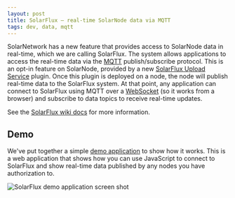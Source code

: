 ```yaml
---
layout: post
title: SolarFlux — real-time SolarNode data via MQTT
tags: dev, data, mqtt
---
```

SolarNetwork has a new feature that provides access to SolarNode data in real-time, which we are
calling SolarFlux. The system allows applications to access the real-time data via the [MQTT][mqtt]
publish/subscribe protocol. This is an opt-in feature on SolarNode, provided by a new [SolarFlux
Upload Service][solarflux-upload] plugin. Once this plugin is deployed on a node, the node will
publish real-time data to the SolarFlux system. At that point, any application can connect to
SolarFlux using MQTT over a [WebSocket][websocket] (so it works from a browser) and subscribe to
data topics to receive real-time updates.

See the [SolarFlux wiki docs][api-docs] for more information.

## Demo

We've put together a simple [demo application][solarflux-demo] to show how it works. This is a web
application that shows how you can use JavaScript to connect to SolarFlux and show real-time data
published by any nodes you have authorization to.

![SolarFlux demo application screen shot]({{site.baseurl}}/images/news/solarflux-demo-ui.png)

[api-docs]: https://github.com/SolarNetwork/solarnetwork/wiki/SolarFlux-API
[mqtt]: http://mqtt.org/
[solarflux-demo]: https://data.solarnetwork.net/dev/flux/
[solarflux-upload]: https://github.com/SolarNetwork/solarnetwork-node/tree/master/net.solarnetwork.node.upload.flux
[websocket]: https://en.wikipedia.org/wiki/WebSocket
